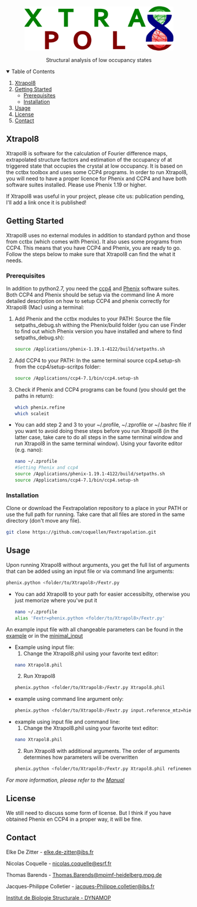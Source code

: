 <!-- PROJECT LOGO -->
<br />
<p align="center">
  <a href="https://github.com/coquellen/Fextrapolation">
    <img src="Xtrapol8_logo.png" alt="Logo" width="405" height="120">
  </a>

  <p align="center">
    Structural analysis of low occupancy states
  </p>
</p>


<!-- TABLE OF CONTENTS -->
<details open="open">
  <summary>Table of Contents</summary>
  <ol>
    <li>
      <a href="#xtrapol8">Xtrapol8</a>
    </li>
    <li>
      <a href="#getting-started">Getting Started</a>
      <ul>
        <li><a href="#prerequisites">Prerequisites</a></li>
        <li><a href="#installation">Installation</a></li>
      </ul>
    </li>
    <li><a href="#usage">Usage</a></li>
    <li><a href="#license">License</a></li>
    <li><a href="#contact">Contact</a></li>
  </ol>
</details>



<!-- ABOUT THE PROJECT -->
## Xtrapol8

<!-- [![Product Name Screen Shot][product-screenshot]](https://example.com) -->

Xtrapol8 is software for the calculation of Fourier difference maps, extrapolated structure factors and estimation of the occupancy of at triggered state that occupies the crystal at low occupancy. It is based on the cctbx toolbox and uses some CCP4 programs. In order to run Xtrapol8, you will need to have a proper licence for Phenix and CCP4 and have both software suites installed. Please use Phenix 1.19 or higher.

If Xtrapol8 was useful in your project, please cite us: publication pending, I'll add a link once it is published!

<!-- GETTING STARTED -->
## Getting Started

Xtrapol8 uses no external modules in addition to standard python and those from cctbx (which comes with Phenix). It also uses some programs from CCP4. This means that you have CCP4 and Phenix, you are ready to go. Follow the steps below to make sure that Xtrapol8 can find the what it needs.

### Prerequisites

In addition to python2.7, you need the [ccp4](https://www.ccp4.ac.uk) and [Phenix](https://www.phenix-online.org) software suites.
Both CCP4 and Phenix should be setup via the command line
A more detailed description on how to setup CCP4 and phenix correctly for Xtrapol8 (Mac) using a terminal:
1. Add Phenix and the cctbx modules to your PATH: Source the file setpaths_debug.sh withing the Phenix/build folder (you can use Finder to find out which Phenix version you have installed and where to find setpaths_debug.sh):
   ```sh
   source /Applications/phenix-1.19.1-4122/build/setpaths.sh
   ```
2. Add CCP4 to your PATH: In the same terminal source ccp4.setup-sh from the ccp4/setup-scritps folder:
   ```sh
   source /Applications/ccp4-7.1/bin/ccp4.setup-sh
   ```
3. Check if Phenix and CCP4 programs can be found (you should get the paths in return):
   ```sh
   which phenix.refine
   which scaleit
   ```
* You can add step 2 and 3 to your ~/.profile, ~/.zprofile or ~/.bashrc file if you want to avoid doing these steps before you run Xtrapol8 (in the latter case, take care to do all steps in the same terminal window and run Xtrapol8 in the same terminal window). Using your favorite editor (e.g. nano):
   ```sh
   nano ~/.zprofile
   #Setting Phenix and ccp4
   source /Applications/phenix-1.19.1-4122/build/setpaths.sh
   source /Applications/ccp4-7.1/bin/ccp4.setup-sh
   ```
   
### Installation

Clone or download the Fextrapolation repository to a place in your PATH or use the full path for running. Take care that all files are stored in the same directory (don't move any file).
   ```sh
   git clone https://github.com/coquellen/Fextrapolation.git
   ```


<!-- USAGE EXAMPLES -->
## Usage

Upon running Xtrapol8 without arguments, you get the full list of arguments that can be added using an input file or via command line arguments:
   ```sh
   phenix.python <folder/to/Xtrapol8>/Fextr.py
   ```
   
* You can add Xtrapol8 to your path for easier accessibilty, otherwise you just memorize where you've put it
   ```sh
   nano ~/.zprofile
   alias 'Fextr=phenix.python <folder/to/Xtrapol8>/Fextr.py'
   ```
   
An example input file with all changeable parameters can be found in the [example](https://github.com/coquellen/Fextrapolation/blob/master/Xtrapol8_example.phil) or in the [minimal_input](https://github.com/coquellen/Fextrapolation/blob/master/Xtrapol8_minimal.phil)

* Example using input file:
  1. Change the Xtrapol8.phil using your favorite text editor:
   ```sh
   nano Xtrapol8.phil
   ```
  2. Run Xtrapol8
  ```sh
  phenix.python <folder/to/Xtrapol8>/Fextr.py Xtrapol8.phil
  ```
* example using command line argument only:
  ```sh
  phenix.python <folder/to/Xtrapol8>/Fextr.py input.reference_mtz=hiephiep.mtz input.triggered_mtz=hieperdepiep.mtz input.model_pdb=hoera.pdb input.additional_files=jeej.cif input.additional_files=another.cif occupancies.list_occ=0.1,0.3,0.5 f_and_maps.f_extrapolated_and_maps=qfextr,qfgenick map_explorer.threshold=3.5 map_explorer.peak=4 output.outdir=fancy_party
  ```
* example using input file and command line:
  1. Change the Xtrapol8.phil using your favorite text editor:
   ```sh
   nano Xtrapol8.phil
   ```
  2. Run Xtrapol8 with additional arguments. The order of arguments determines how parameters will be overwritten
  ```sh
  phenix.python <folder/to/Xtrapol8>/Fextr.py Xtrapol8.phil refinement.phenix_keywords.refine.cycles=3
  ```
  
_For more information, please refer to the [Manual](https://github.com/coquellen/Fextrapolation/blob/master/Xtrapol8_Command_Line_Manual.pdf)_

<!-- LICENSE -->
## License

We still need to discuss some form of license. But I think if you have obtained Phenix en CCP4 in a proper way, it will be fine.



<!-- CONTACT -->
## Contact

Elke De Zitter - elke.de-zitter@ibs.fr

Nicolas Coquelle -  nicolas.coquelle@esrf.fr

Thomas Barends - Thomas.Barends@mpimf-heidelberg.mpg.de

Jacques-Philippe Colletier - jacques-Philippe.colletier@ibs.fr

[Institut de Biologie Structurale - DYNAMOP](https://www.ibs.fr/research/research-groups/dynamics-and-kinetics-of-molecular-processes-group-m-weik/)

